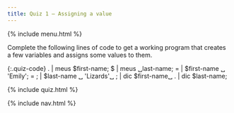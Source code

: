 ```yaml
---
title: Quiz 1 — Assigning a value
---
```


{% include menu.html %}

Complete the following lines of code to get a working program that creates a few variables and assigns some values to them.

{:.quiz-code}
. | meus $first-name;
$ | meus ␣last-name;
= | $first-name ␣ &apos;Emily&apos;;
= ; | $last-name ␣ &apos;Lizards&apos;␣
; | dic $first-name␣
. | dic $last-name;

{% include quiz.html %}

{% include nav.html %}
